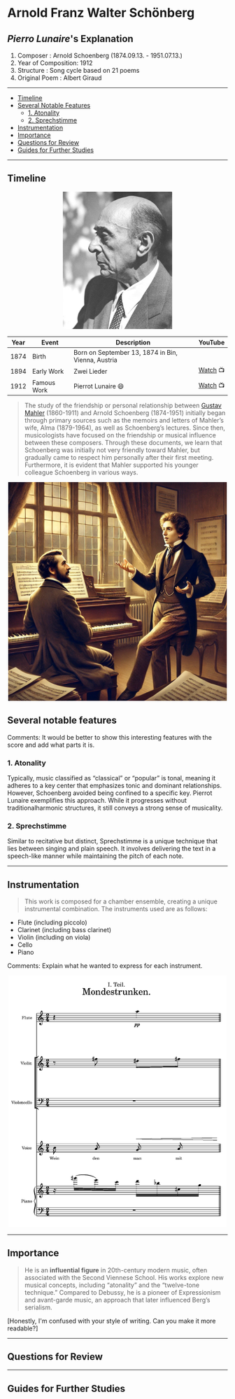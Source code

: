 # Arnold Franz Walter Schönberg
## _Pierro Lunaire_'s Explanation

1. Composer : Arnold Schoenberg (1874.09.13. - 1951.07.13.)
2. Year of Composition: 1912
3. Structure : Song cycle based on 21 poems
4. Original Poem : Albert Giraud

---

- [Timeline](#timeline)
- [Several Notable Features](#several-notable-features)
  - [1. Atonality](#1-atonality)
  - [2. Sprechstimme](#2-sprechstimme)
- [Instrumentation](#instrumentation)
- [Importance](#importance)
- [Questions for Review](#questions-for-review)
- [Guides for Further Studies](#guides-for-further-studies)

---

## Timeline

<div align="center">
<img src="schoneberg.jpg" width="250px">
</div>

 | Year | Event        | Description                                       | YouTube                                                      |
 | ---- | ------------ | ------------------------------------------------- | -------------------------------------------------------------|
 | 1874 | Birth        | Born on September 13, 1874 in Bin, Vienna, Austria|                                                              |
 | 1894 | Early Work   | Zwei Lieder                                       | [Watch](https://www.youtube.com/watch?v=cSqhM9DPHr4) 📺       |
 | 1912 | Famous Work  | Pierrot Lunaire 😄                                | [Watch](https://youtu.be/vQVkbKULKpI?si=XpeT-0TYAx_oDjTn) 📺  | 

> The study of the friendship or personal relationship between [Gustav Mahler](https://github.com/hskye79/openmusichistory/blob/main/mahler-symphony.md) (1860-1911) and Arnold Schoenberg (1874-1951) initially began through primary sources such as the memoirs and letters of Mahler’s wife, Alma (1879-1964), as well as Schoenberg’s lectures. Since then, musicologists have focused on the friendship or musical influence between these composers. Through these documents, we learn that Schoenberg was initially not very friendly toward Mahler, but gradually came to respect him personally after their first meeting. Furthermore, it is evident that Mahler supported his younger colleague Schoenberg in various ways.



<div align="center">
<img src="mahler and schoneberg.png" width="500px">
</div>

## Several notable features

Comments: It would be better to show this interesting features with the score and add what parts it is.

### 1. Atonality
Typically, music classified as “classical” or “popular” is tonal, meaning it adheres to a key center that emphasizes tonic and dominant relationships. However, Schoenberg avoided being confined to a specific key. Pierrot Lunaire exemplifies this approach. While it progresses without traditionalharmonic structures, it still conveys a strong sense of musicality. 

### 2. Sprechstimme
Similar to recitative but distinct, Sprechstimme is a unique technique that lies between singing and plain speech. It involves delivering the text in a speech-like manner while maintaining the pitch of each note.

---
## Instrumentation

> This work is composed for a chamber ensemble, creating a unique instrumental combination. The instruments used are as follows:

* Flute (including piccolo)
* Clarinet (including bass clarinet)
* Violin (including on viola)
* Cello
* Piano

Comments: Explain what he wanted to express for each instrument.

<div align="center">
<img src="Pierrot Score.png" width="500px">
</div>

---
## Importance
>He is an **influential figure** in 20th-century modern music, often associated with the Second Viennese School. His works explore new musical concepts, including “atonality” and the “twelve-tone technique.” Compared to Debussy, he is a pioneer of Expressionism and avant-garde music, an approach that later influenced Berg’s serialism.

[Honestly, I'm confused with your style of writing. Can you make it more readable?]

---

## Questions for Review


---

## Guides for Further Studies
